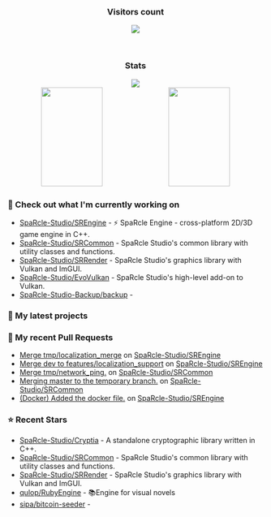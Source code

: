 <div align="center">
  <br>
    <h3 align="center">Visitors count</h3>
    <p align="center"><img align="center" src="https://count.getloli.com/get/@innerviewer?theme=asoul" /></p> 
  <br>
</div>

<div align="center">
  <h3 align="center">Stats</h3>
</div>

<div align="center">
  <img src="https://github-readme-streak-stats.herokuapp.com/?user=innerviewer&theme=black-ice&hide_border=true&stroke=0000&background=0D1117&ring=0080FF&fire=0080FF&currStreakLabel=0080FF" />
</div>

<div align="center">
  <img width="49%" height="195px" src="https://github-readme-stats-git-masterorgs-github-readme-stats-team.vercel.app/api?username=innerviewer&include_orgs=true&show_icons=true&count_private=true&hide_border=true&title_color=0080FF&icon_color=ffffff&text_color=c9d1d9&bg_color=0d1117" /> 
  <img width="49%" height="195px" src="https://github-readme-stats.vercel.app/api/wakatime?username=innerviewer&layout=compact&hide_border=true&langs_count=6&title_color=0080FF&text_color=ffffff&bg_color=0d1117" />
</div>

### 👷 Check out what I'm currently working on

- [SpaRcle-Studio/SREngine](https://github.com/SpaRcle-Studio/SREngine) - :zap: SpaRcle Engine - cross-platform 2D/3D game engine in C&#43;&#43;.
- [SpaRcle-Studio/SRCommon](https://github.com/SpaRcle-Studio/SRCommon) - SpaRcle Studio&#39;s common library with utility classes and functions.
- [SpaRcle-Studio/SRRender](https://github.com/SpaRcle-Studio/SRRender) - SpaRcle Studio&#39;s graphics library with Vulkan and ImGUI.
- [SpaRcle-Studio/EvoVulkan](https://github.com/SpaRcle-Studio/EvoVulkan) - SpaRcle Studio&#39;s high-level add-on to Vulkan.
- [SpaRcle-Studio-Backup/backup](https://github.com/SpaRcle-Studio-Backup/backup) - 
### 🌱 My latest projects

### 🔨 My recent Pull Requests

- [Merge tmp/localization_merge](https://github.com/SpaRcle-Studio/SREngine/pull/129) on [SpaRcle-Studio/SREngine](https://github.com/SpaRcle-Studio/SREngine)
- [Merge dev to features/localization_support](https://github.com/SpaRcle-Studio/SREngine/pull/128) on [SpaRcle-Studio/SREngine](https://github.com/SpaRcle-Studio/SREngine)
- [Merge tmp/network_ping.](https://github.com/SpaRcle-Studio/SRCommon/pull/2) on [SpaRcle-Studio/SRCommon](https://github.com/SpaRcle-Studio/SRCommon)
- [Merging master to the temporary branch.](https://github.com/SpaRcle-Studio/SRCommon/pull/1) on [SpaRcle-Studio/SRCommon](https://github.com/SpaRcle-Studio/SRCommon)
- [(Docker) Added the docker file.](https://github.com/SpaRcle-Studio/SREngine/pull/124) on [SpaRcle-Studio/SREngine](https://github.com/SpaRcle-Studio/SREngine)
### ⭐ Recent Stars

- [SpaRcle-Studio/Cryptia](https://github.com/SpaRcle-Studio/Cryptia) - A standalone cryptographic library written in C&#43;&#43;.
- [SpaRcle-Studio/SRCommon](https://github.com/SpaRcle-Studio/SRCommon) - SpaRcle Studio&#39;s common library with utility classes and functions.
- [SpaRcle-Studio/SRRender](https://github.com/SpaRcle-Studio/SRRender) - SpaRcle Studio&#39;s graphics library with Vulkan and ImGUI.
- [qulop/RubyEngine](https://github.com/qulop/RubyEngine) - 📚Engine for visual novels
- [sipa/bitcoin-seeder](https://github.com/sipa/bitcoin-seeder) - 